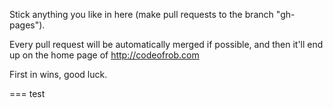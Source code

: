 Stick anything you like in here (make pull requests to the branch "gh-pages").

Every pull request will be automatically merged if possible, and then it'll end up on the home page of http://codeofrob.com

First in wins, good luck.

=== test
